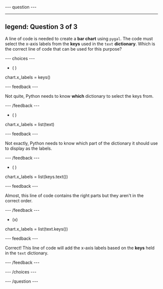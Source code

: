 
--- question ---

---
legend: Question 3 of 3
---

A line of code is needed to create a **bar chart** using `pygal`. The code must select the x-axis labels from the **keys** used in the `text` **dictionary**. Which is the correct line of code that can be used for this purpose?

--- choices ---

- ( )

chart.x_labels = keys()

  --- feedback ---

Not quite, Python needs to know **which** dictionary to select the keys from.

  --- /feedback ---

- ( )

chart.x_labels = list(text)

  --- feedback ---

  Not exactly, Python needs to know which part of the dictionary it should use to display as the labels.

  --- /feedback ---

- ( )

chart.x_labels = list(keys.text())

  --- feedback ---

  Almost, this line of code contains the right parts but they aren't in the correct order.

  --- /feedback ---

- (x)

chart.x_labels = list(text.keys())

  --- feedback ---

Correct! This line of code will add the x-axis labels based on the **keys** held in the `text` dictionary.

  --- /feedback ---

--- /choices ---

--- /question ---
